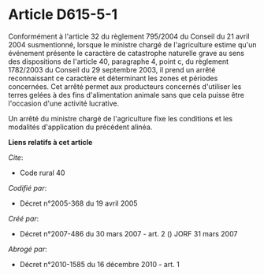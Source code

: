 # Article D615-5-1

Conformément à l'article 32 du règlement 795/2004 du Conseil du 21 avril 2004 susmentionné, lorsque le ministre chargé de
l'agriculture estime qu'un événement présente le caractère de catastrophe naturelle grave au sens des dispositions de
l'article 40, paragraphe 4, point c, du règlement 1782/2003 du Conseil du 29 septembre 2003, il prend un arrêté reconnaissant
ce caractère et déterminant les zones et périodes concernées. Cet arrêté permet aux producteurs concernés d'utiliser les
terres gelées à des fins d'alimentation animale sans que cela puisse être l'occasion d'une activité lucrative.

Un arrêté du ministre chargé de l'agriculture fixe les conditions et les modalités d'application du précédent alinéa.

**Liens relatifs à cet article**

_Cite_:

  - Code rural 40

_Codifié par_:

  - Décret n°2005-368 du 19 avril 2005

_Créé par_:

  - Décret n°2007-486 du 30 mars 2007 - art. 2 () JORF 31 mars 2007

_Abrogé par_:

  - Décret n°2010-1585 du 16 décembre 2010 - art. 1
